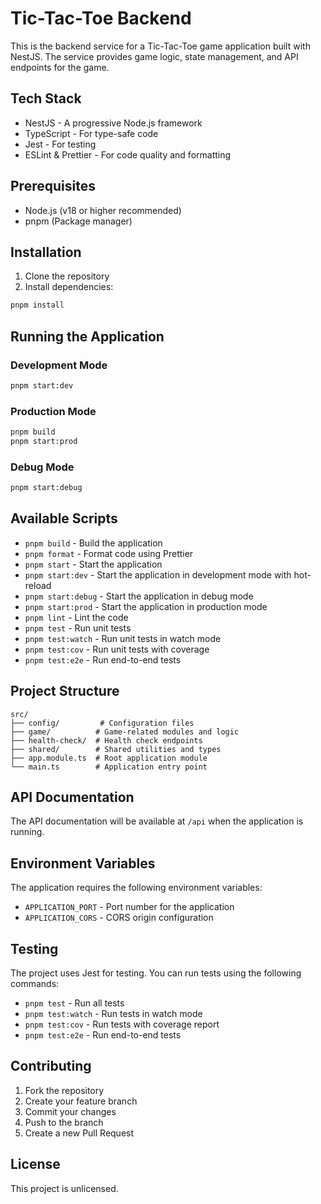 # Tic-Tac-Toe Backend

This is the backend service for a Tic-Tac-Toe game application built with NestJS. The service provides game logic, state management, and API endpoints for the game.

## Tech Stack

- NestJS - A progressive Node.js framework
- TypeScript - For type-safe code
- Jest - For testing
- ESLint & Prettier - For code quality and formatting

## Prerequisites

- Node.js (v18 or higher recommended)
- pnpm (Package manager)

## Installation

1. Clone the repository
2. Install dependencies:

```bash
pnpm install
```

## Running the Application

### Development Mode

```bash
pnpm start:dev
```

### Production Mode

```bash
pnpm build
pnpm start:prod
```

### Debug Mode

```bash
pnpm start:debug
```

## Available Scripts

- `pnpm build` - Build the application
- `pnpm format` - Format code using Prettier
- `pnpm start` - Start the application
- `pnpm start:dev` - Start the application in development mode with hot-reload
- `pnpm start:debug` - Start the application in debug mode
- `pnpm start:prod` - Start the application in production mode
- `pnpm lint` - Lint the code
- `pnpm test` - Run unit tests
- `pnpm test:watch` - Run unit tests in watch mode
- `pnpm test:cov` - Run unit tests with coverage
- `pnpm test:e2e` - Run end-to-end tests

## Project Structure

```
src/
├── config/         # Configuration files
├── game/          # Game-related modules and logic
├── health-check/  # Health check endpoints
├── shared/        # Shared utilities and types
├── app.module.ts  # Root application module
└── main.ts        # Application entry point
```

## API Documentation

The API documentation will be available at `/api` when the application is running.

## Environment Variables

The application requires the following environment variables:

- `APPLICATION_PORT` - Port number for the application
- `APPLICATION_CORS` - CORS origin configuration

## Testing

The project uses Jest for testing. You can run tests using the following commands:

- `pnpm test` - Run all tests
- `pnpm test:watch` - Run tests in watch mode
- `pnpm test:cov` - Run tests with coverage report
- `pnpm test:e2e` - Run end-to-end tests

## Contributing

1. Fork the repository
2. Create your feature branch
3. Commit your changes
4. Push to the branch
5. Create a new Pull Request

## License

This project is unlicensed.
